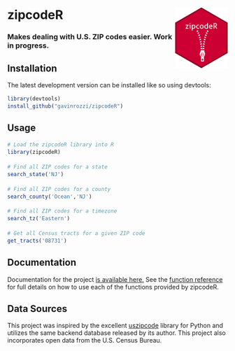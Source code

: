# zipcodeR <a href='https://dplyr.tidyverse.org'><img src='man/figures/logo.png' align="right" height="139" /></a>

### Makes dealing with U.S. ZIP codes easier. **Work in progress.**

## Installation
The latest development version can be installed like so using devtools:
``` r
library(devtools)
install_github("gavinrozzi/zipcodeR")
```
## Usage
``` r
# Load the zipcodeR library into R
library(zipcodeR)

# Find all ZIP codes for a state
search_state('NJ')

# Find all ZIP codes for a county
search_county('Ocean','NJ')

# Find all ZIP codes for a timezone
search_tz('Eastern')

# Get all Census tracts for a given ZIP code
get_tracts('08731')
```

## Documentation
Documentation for the project [is available here.](https://gavinrozzi.github.io/zipcodeR/)
See the [function reference](https://gavinrozzi.github.io/zipcodeR/reference/) for full details on how to use each of the functions provided by zipcodeR.

## Data Sources
This project was inspired by the excellent [uszipcode](https://uszipcode.readthedocs.io/index.html) library for Python and utilizes the same backend database released by its author. This project also incorporates open data from the U.S. Census Bureau.
